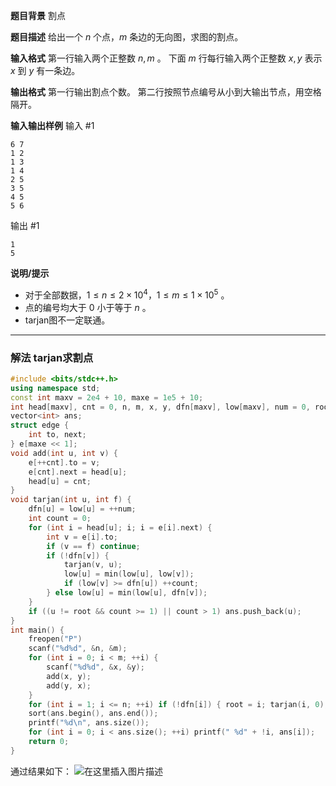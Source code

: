 **题目背景**
割点

**题目描述**
给出一个 $n$ 个点，$m$ 条边的无向图，求图的割点。

**输入格式**
第一行输入两个正整数 $n,m$ 。
下面 $m$ 行每行输入两个正整数 $x,y$ 表示 $x$ 到 $y$ 有一条边。

**输出格式**
第一行输出割点个数。
第二行按照节点编号从小到大输出节点，用空格隔开。

**输入输出样例**
输入 #1

```clike
6 7
1 2
1 3
1 4
2 5
3 5
4 5
5 6
```

输出 #1
```clike
1 
5
```

**说明/提示**
- 对于全部数据，$1\leq n \le 2\times 10^4，1\leq m \le 1 \times 10^5$ 。
- 点的编号均大于 $0$ 小于等于 $n$ 。
- tarjan图不一定联通。


---
### 解法 tarjan求割点
```cpp
#include <bits/stdc++.h>
using namespace std;
const int maxv = 2e4 + 10, maxe = 1e5 + 10;
int head[maxv], cnt = 0, n, m, x, y, dfn[maxv], low[maxv], num = 0, root;
vector<int> ans;
struct edge {
	int to, next;
} e[maxe << 1];
void add(int u, int v) {
	e[++cnt].to = v;
	e[cnt].next = head[u];
	head[u] = cnt;
}
void tarjan(int u, int f) {
	dfn[u] = low[u] = ++num;
	int count = 0;
	for (int i = head[u]; i; i = e[i].next) {
		int v = e[i].to;
		if (v == f) continue;
		if (!dfn[v]) {
			tarjan(v, u);
			low[u] = min(low[u], low[v]);
			if (low[v] >= dfn[u]) ++count;
		} else low[u] = min(low[u], dfn[v]);
	}
	if ((u != root && count >= 1) || count > 1) ans.push_back(u);
}
int main() {
	freopen("P") 
	scanf("%d%d", &n, &m);
	for (int i = 0; i < m; ++i) {
		scanf("%d%d", &x, &y);
		add(x, y);
		add(y, x);
	}
	for (int i = 1; i <= n; ++i) if (!dfn[i]) { root = i; tarjan(i, 0); }
	sort(ans.begin(), ans.end());
	printf("%d\n", ans.size());
	for (int i = 0; i < ans.size(); ++i) printf(" %d" + !i, ans[i]); 
	return 0;
}
```
通过结果如下：
![在这里插入图片描述](https://img-blog.csdnimg.cn/2021040522075270.png?x-oss-process=image/watermark,type_ZmFuZ3poZW5naGVpdGk,shadow_10,text_aHR0cHM6Ly9ibG9nLmNzZG4ubmV0L215UmVhbGl6YXRpb24=,size_16,color_FFFFFF,t_70)

